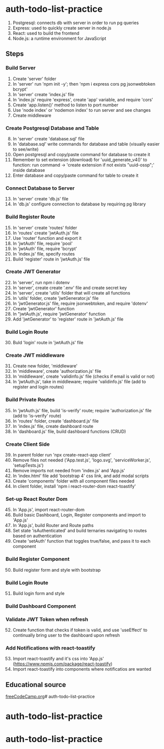 # auth-todo-list-practice
1. Postgresql: connects db with server in order to run pg queries
2. Express: used to quickly create server in node.js
3. React: used to build the frontend
4. Node.js: a runtime environment for JavaScript
## Steps 
### Build Server
1. Create 'server' folder
2. In 'server'  run 'npm init -y'; then 'npm i express cors pg jsonwebtoken bcrypt'
3. In 'server' create 'index.js' file
4. In 'index.js' require 'express', create 'app' variable, and require 'cors'
5. Create 'app.listen()' method to listen to port number
6. Use 'node index' or 'nodemon index' to run server and see changes
7. Create middleware
### Create Postgresql Database and Table 
8. In 'server' create 'database.sql' file
9. In 'database.sql' write commands for database and table (visually easier to see/write)
10. Open postgresql and copy/paste command for database to create it
11. Remember to set extension (download) for 'uuid_generate_v4()' to function: run command -> 'create extension if not exists "uuid-ossp";' inside database
12. Enter database and copy/paste command for table to create it
### Connect Database to Server
13. In 'server' create 'db.js' file
14. In 'db.js' configure connection to database by requiring pg library
### Build Register Route
15. In 'server' create 'routes' folder
16. In 'routes' create 'jwtAuth.js' file 
17. Use 'router' function and export it
18. In 'jwtAuth' file, require 'pool'
19. In 'jwtAuth' file, require 'bcrypt'
20. In 'index.js' file, specify routes 
21. Build 'register' route in 'jwtAuth.js' file
### Create JWT Generator
22. In 'server', run npm i dotenv
23. In 'server', create create '.env' file and create secret key
24. In 'server', create 'utils' folder that will create all functions
25. In 'utils' folder, create 'jwtGenerator.js' file 
26. In 'jwtGenerator.js' file, require jsonwebtoken, and require 'dotenv'
27. Create 'jwtGenerator' function
28. In "jwtAuth.js', require 'jwtGenerator' function
29. Add 'jwtGenerator' to 'register' route in 'jwtAuth.js' file
### Build Login Route
30. Buld 'login' route in 'jwtAuth.js' file
### Create JWT middleware
31. Create new folder, 'middleware'
32. In 'middleware', create 'authorization.js' file
33. In 'middleware', create 'validinfo.js' file (checks if email is valid or not)
34. In 'jwtAuth.js', take in middleware; require 'validinfo.js' file (add to register and login routes)
### Build Private Routes
35. In 'jwtAuth.js' file, build 'is-verify' route; require 'authorization.js' file (add to 'is-verify' route)
36. In 'routes' folder, create 'dashboard.js' file
37. In 'index.js' file, create dashboard route
38. In 'dashboard.js' file, build dashboard functions (CRUD)
### Create Client Side
39. In parent folder run 'npx create-react-app client'
40. Remove files not needed ('App.test.js', 'logo.svg', 'serviceWorker.js', 'setupTests.js')
41. Remove imports not needed from 'index.js' and 'App.js' 
42. In 'index.html' file add 'bootstrap 4' css link, and add modal scripts
43. Create 'components' folder with all component files needed
44. In client folder, install 'npm i react-router-dom react-toastify'
### Set-up React Router Dom
45. In 'App.js', import react-router-dom
46. Build basic Dashboard, Login, Register components and import to 'App.js'
47. In 'App.js', build Router and Route paths
48. Set state 'isAuthenticated' and build ternaries navigating to routes based on authentication
49. Create 'setAuth' function that toggles true/false, and pass it to each component
### Build Register Component
50. Build register form and style with bootstrap
### Build Login Route
51. Build login form and style
### Build Dashboard Component
### Validate JWT Token when refresh
52. Create function that checks if token is valid, and use 'useEffect' to continually bring user to the dashboard upon refresh
### Add Notifications with react-toastify
53. Import react-toastify and it's css into 'App.js' (https://www.npmjs.com/package/react-toastify)
54. Import react-toastify into components where notificatios are wanted
## Educational source

[freeCodeCamp.org](https://www.youtube.com/watch?v=7UQBMb8ZpuE)# auth-todo-list-practice
# auth-todo-list-practice
# auth-todo-list-practice
